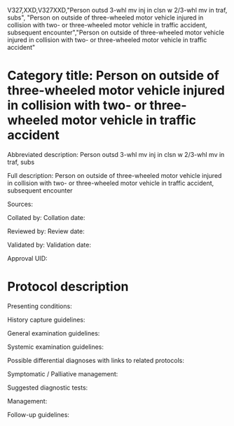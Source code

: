 V327,XXD,V327XXD,"Person outsd 3-whl mv inj in clsn w 2/3-whl mv in traf, subs", "Person on outside of three-wheeled motor vehicle injured in collision with two- or three-wheeled motor vehicle in traffic accident, subsequent encounter","Person on outside of three-wheeled motor vehicle injured in collision with two- or three-wheeled motor vehicle in traffic accident"
# Category title: Person on outside of three-wheeled motor vehicle injured in collision with two- or three-wheeled motor vehicle in traffic accident

Abbreviated description: Person outsd 3-whl mv inj in clsn w 2/3-whl mv in traf, subs

Full description: Person on outside of three-wheeled motor vehicle injured in collision with two- or three-wheeled motor vehicle in traffic accident, subsequent encounter

Sources:

Collated by:
Collation date:

Reviewed by:
Review date:

Validated by:
Validation date:

Approval UID:

# Protocol description

Presenting conditions:

History capture guidelines:

General examination guidelines:

Systemic examination guidelines:

Possible differential diagnoses with links to related protocols:

Symptomatic / Palliative management:

Suggested diagnostic tests:

Management:

Follow-up guidelines:
